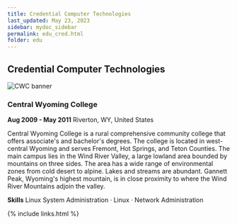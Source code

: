 ```yaml
---
title: Credential Computer Technologies
last_updated: May 23, 2023
sidebar: mydoc_sidebar
permalink: edu_cred.html
folder: edu
---
```


## Credential Computer Technologies

![CWC banner]({{site.url}}{{site.baseurl}}/images/CentralWY-Logo.png)

### Central Wyoming College

**Aug 2009 - May 2011** Riverton, WY, United States


Central Wyoming College is a rural comprehensive community college that offers associate's and bachelor's degrees. The college is located in west-central Wyoming and serves Fremont, Hot Springs, and Teton Counties. The main campus lies in the Wind River Valley, a large lowland area bounded by mountains on three sides. The area has a wide range of environmental zones from cold desert to alpine. Lakes and streams are abundant. Gannett Peak, Wyoming's highest mountain, is in close proximity to where the Wind River Mountains adjoin the valley.

**Skills** Linux System Administration · Linux · Network Administration

{% include links.html %}
